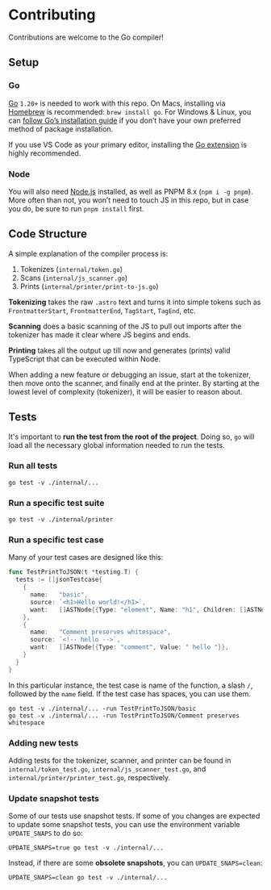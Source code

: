 # Contributing

Contributions are welcome to the Go compiler!

## Setup

### Go

[Go][go] `1.20+` is needed to work with this repo. On Macs, installing via [Homebrew][homebrew] is recommended: `brew install go`. For Windows & Linux, you can [follow Go’s installation guide][go] if you don’t have your own preferred method of package installation.

If you use VS Code as your primary editor, installing the [Go extension][go-vscode] is highly recommended.

### Node

You will also need [Node.js][node] installed, as well as PNPM 8.x (`npm i -g pnpm`). More often than not, you won’t need to touch JS in this repo, but in case you do, be sure to run `pnpm install` first.

## Code Structure

A simple explanation of the compiler process is:

1. Tokenizes (`internal/token.go`)
2. Scans (`internal/js_scanner.go`)
3. Prints (`internal/printer/print-to-js.go`)

**Tokenizing** takes the raw `.astro` text and turns it into simple tokens such as `FrontmatterStart`, `FrontmatterEnd`, `TagStart`, `TagEnd`, etc.

**Scanning** does a basic scanning of the JS to pull out imports after the tokenizer has made it clear where JS begins and ends.

**Printing** takes all the output up till now and generates (prints) valid TypeScript that can be executed within Node.

When adding a new feature or debugging an issue, start at the tokenizer, then move onto the scanner, and finally end at the printer. By starting at the lowest level of complexity (tokenizer), it will be easier to reason about.

## Tests

It's important to **run the test from the root of the project**. Doing so, `go` will load all the necessary global information needed to run the tests.

### Run all tests

```shell
go test -v ./internal/...
```
### Run a specific test suite 

```shell
go test -v ./internal/printer
```
### Run a specific test case

Many of your test cases are designed like this:

```go
func TestPrintToJSON(t *testing.T) {
  tests := []jsonTestcase{
  	{
  	  name:   "basic",
  	  source: `<h1>Hello world!</h1>`,
  	  want:   []ASTNode{{Type: "element", Name: "h1", Children: []ASTNode{{Type: "text", Value: "Hello world!"}}}},
  	},
    {
  	  name:   "Comment preserves whitespace",
  	  source: `<!-- hello -->`,
  	  want:   []ASTNode{{Type: "comment", Value: " hello "}},
  	}
  }
}
```

In this particular instance, the test case is name of the function, a slash `/`, followed by the `name` field. If the test case has spaces, you can use them.

```shell
go test -v ./internal/... -run TestPrintToJSON/basic
go test -v ./internal/... -run TestPrintToJSON/Comment preserves whitespace
```

### Adding new tests

Adding tests for the tokenizer, scanner, and printer can be found in `internal/token_test.go`, `internal/js_scanner_test.go`, and `internal/printer/printer_test.go`, respectively.

### Update snapshot tests

Some of our tests use snapshot tests. If some of you changes are expected to update some snapshot tests, you can use the environment variable `UPDATE_SNAPS` to do so:

```shell
UPDATE_SNAPS=true go test -v ./internal/...
```

Instead, if there are some **obsolete snapshots**, you can `UPDATE_SNAPS=clean`:

```shell
UPDATE_SNAPS=clean go test -v ./internal/...
```

[homebrew]: https://brew.sh/
[go]: https://golang.org/
[go-vscode]: https://marketplace.visualstudio.com/items?itemName=golang.go
[node]: https://nodejs.org/
